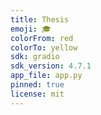 ```yaml
---
title: Thesis
emoji: 🎓
colorFrom: red
colorTo: yellow
sdk: gradio
sdk_version: 4.7.1
app_file: app.py
pinned: true
license: mit
---
```



